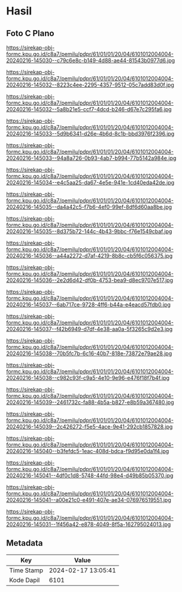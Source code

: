 # Hasil

## Foto C Plano

https://sirekap-obj-formc.kpu.go.id/c8a7/pemilu/pdpr/61/01/01/20/04/6101012004004-20240216-145030--c79c6e8c-b149-4d88-ae44-81543b0977d6.jpg

https://sirekap-obj-formc.kpu.go.id/c8a7/pemilu/pdpr/61/01/01/20/04/6101012004004-20240216-145032--8223c4ee-2295-4357-9512-05c7add83d0f.jpg

https://sirekap-obj-formc.kpu.go.id/c8a7/pemilu/pdpr/61/01/01/20/04/6101012004004-20240216-145032--5a8b21e5-ccf7-4dcd-b246-d67e7c295fa6.jpg

https://sirekap-obj-formc.kpu.go.id/c8a7/pemilu/pdpr/61/01/01/20/04/6101012004004-20240216-145033--5d9b6341-d26e-4b6d-8c1b-bbd3976f2396.jpg

https://sirekap-obj-formc.kpu.go.id/c8a7/pemilu/pdpr/61/01/01/20/04/6101012004004-20240216-145033--94a8a726-0b93-4ab7-b994-77b5142a984e.jpg

https://sirekap-obj-formc.kpu.go.id/c8a7/pemilu/pdpr/61/01/01/20/04/6101012004004-20240216-145034--e4c5aa25-da67-4e5e-941e-1cd40eda42de.jpg

https://sirekap-obj-formc.kpu.go.id/c8a7/pemilu/pdpr/61/01/01/20/04/6101012004004-20240216-145035--da4a42c5-f7b6-4ef0-99ef-8df6d60aa8be.jpg

https://sirekap-obj-formc.kpu.go.id/c8a7/pemilu/pdpr/61/01/01/20/04/6101012004004-20240216-145035--8d375b72-144c-4b43-9bbc-f76e1549cbaf.jpg

https://sirekap-obj-formc.kpu.go.id/c8a7/pemilu/pdpr/61/01/01/20/04/6101012004004-20240216-145036--a44a2272-d7af-4219-8b8c-cb5f6c056375.jpg

https://sirekap-obj-formc.kpu.go.id/c8a7/pemilu/pdpr/61/01/01/20/04/6101012004004-20240216-145036--2e2d6d42-df0b-4753-bea9-d8ec9707e517.jpg

https://sirekap-obj-formc.kpu.go.id/c8a7/pemilu/pdpr/61/01/01/20/04/6101012004004-20240216-145037--6ab717ce-9728-4ff6-b44a-e4eacd57fdb0.jpg

https://sirekap-obj-formc.kpu.go.id/c8a7/pemilu/pdpr/61/01/01/20/04/6101012004004-20240216-145037--f42b6949-d7df-4e38-aa0a-5f3265c9d2e3.jpg

https://sirekap-obj-formc.kpu.go.id/c8a7/pemilu/pdpr/61/01/01/20/04/6101012004004-20240216-145038--70b5fc7b-6c16-40b7-818e-73872e79ae28.jpg

https://sirekap-obj-formc.kpu.go.id/c8a7/pemilu/pdpr/61/01/01/20/04/6101012004004-20240216-145038--c982c93f-c9a5-4e10-9e96-e476f18f7b4f.jpg

https://sirekap-obj-formc.kpu.go.id/c8a7/pemilu/pdpr/61/01/01/20/04/6101012004004-20240216-145039--2461732c-fa88-4b5a-b827-e8b59a367480.jpg

https://sirekap-obj-formc.kpu.go.id/c8a7/pemilu/pdpr/61/01/01/20/04/6101012004004-20240216-145039--2c426272-f5e5-4ace-9e41-292cb1857828.jpg

https://sirekap-obj-formc.kpu.go.id/c8a7/pemilu/pdpr/61/01/01/20/04/6101012004004-20240216-145040--b3fefdc5-1eac-408d-bdca-f9d95e0da1f4.jpg

https://sirekap-obj-formc.kpu.go.id/c8a7/pemilu/pdpr/61/01/01/20/04/6101012004004-20240216-145041--4df0c1d8-5748-44fd-98e4-d49b85b05370.jpg

https://sirekap-obj-formc.kpu.go.id/c8a7/pemilu/pdpr/61/01/01/20/04/6101012004004-20240216-145041--a00e21c0-e491-407e-ae34-076976519551.jpg

https://sirekap-obj-formc.kpu.go.id/c8a7/pemilu/pdpr/61/01/01/20/04/6101012004004-20240216-145031--1f456a42-e878-4049-8f5a-162795024013.jpg


## Metadata

| Key        | Value               |
| ---------- | ------------------- |
| Time Stamp | 2024-02-17 13:05:41 |
| Kode Dapil | 6101                |



